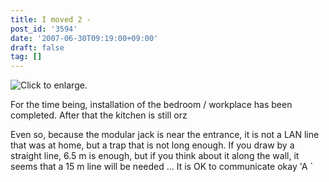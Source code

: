 ```yaml
---
title: I moved 2 -
post_id: '3594'
date: '2007-06-30T09:19:00+09:00'
draft: false
tag: []
---
```


![Click to enlarge.](https://danmaq.com/image/mixi/2007/482363091_119_s.jpg)

For the time being, installation of the bedroom / workplace has been completed. After that the kitchen is still orz

Even so, because the modular jack is near the entrance, it is not a LAN line that was at home, but a trap that is not long enough. If you draw by a straight line, 6.5 m is enough, but if you think about it along the wall, it seems that a 15 m line will be needed ... It is OK to communicate okay 'A `